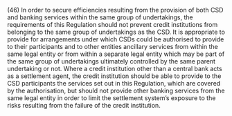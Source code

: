 (46) In order to secure efficiencies resulting from the provision of both CSD and banking services within the same group of undertakings, the requirements of this Regulation should not prevent credit institutions from belonging to the same group of undertakings as the CSD. It is appropriate to provide for arrangements under which CSDs could be authorised to provide to their participants and to other entities ancillary services from within the same legal entity or from within a separate legal entity which may be part of the same group of undertakings ultimately controlled by the same parent undertaking or not. Where a credit institution other than a central bank acts as a settlement agent, the credit institution should be able to provide to the CSD participants the services set out in this Regulation, which are covered by the authorisation, but should not provide other banking services from the same legal entity in order to limit the settlement system’s exposure to the risks resulting from the failure of the credit institution.